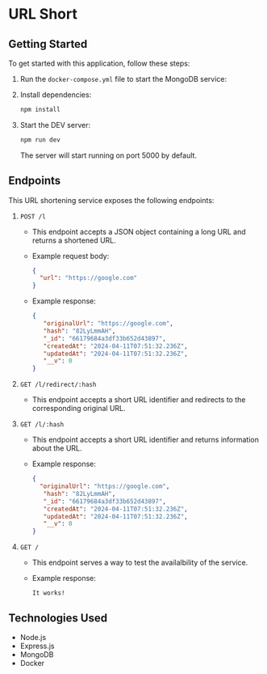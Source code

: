 
# URL Short

## Getting Started

To get started with this application, follow these steps:

1. Run the `docker-compose.yml` file to start the MongoDB service:

2. Install dependencies:

   ```bash
   npm install
   ```

3. Start the DEV server:

   ```bash
   npm run dev
   ```

   The server will start running on port 5000 by default.

## Endpoints

This URL shortening service exposes the following endpoints:

1. `POST /l`

   - This endpoint accepts a JSON object containing a long URL and returns a shortened URL.
   - Example request body:

     ```json
     {
       "url": "https://google.com"
     }
     ```

   - Example response:

     ```json
     {
        "originalUrl": "https://google.com",
        "hash": "82LyLmmAH",
        "_id": "66179684a3df33b652d43897",
        "createdAt": "2024-04-11T07:51:32.236Z",
        "updatedAt": "2024-04-11T07:51:32.236Z",
        "__v": 0
     }
     ```

2. `GET /l/redirect/:hash`

   - This endpoint accepts a short URL identifier and redirects to the corresponding original URL.

3. `GET /l/:hash`

   - This endpoint accepts a short URL identifier and returns information about the URL.
   - Example response:

     ```json
     {
       "originalUrl": "https://google.com",
        "hash": "82LyLmmAH",
        "_id": "66179684a3df33b652d43897",
        "createdAt": "2024-04-11T07:51:32.236Z",
        "updatedAt": "2024-04-11T07:51:32.236Z",
        "__v": 0
     }
     ```

4. `GET /`

   - This endpoint serves a way to test the availalbility of the service.

   - Example response:

     ```It works! ```

## Technologies Used

- Node.js
- Express.js
- MongoDB
- Docker
